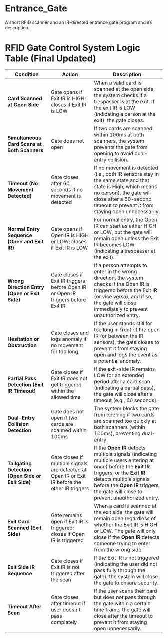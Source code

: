 # Entrance_Gate
A short RFID scanner and an IR-directed entrance gate program and its description.

# RFID Gate Control System Logic Table (Final Updated)

| **Condition**                                      | **Action**                                                       | **Description**                                                                                             |
|----------------------------------------------------|------------------------------------------------------------------|-------------------------------------------------------------------------------------------------------------|
| **Card Scanned at Open Side**                      | Gate opens if Exit IR is HIGH; closes if Exit IR is LOW          | When a valid card is scanned at the open side, the system checks if a trespasser is at the exit. If the exit IR is LOW (indicating a person at the exit), the gate closes. |
| **Simultaneous Card Scans at Both Scanners**       | Gate does not open                                               | If two cards are scanned within 100ms at both scanners, the system prevents the gate from opening to avoid dual-entry collision. |
| **Timeout (No Movement Detected)**                | Gate closes after 60 seconds if no movement is detected           | If no movement is detected (i.e., both IR sensors stay in the same state and that state is High, which means no person), the gate will close after a 60-second timeout to prevent it from staying open unnecessarily. |
| **Normal Entry Sequence (Open and Exit IR)**      | Gate opens if Open IR is HIGH or LOW; closes if Exit IR is LOW   | For normal entry, the Open IR can start as either HIGH or LOW, but the gate will remain open unless the Exit IR becomes LOW (indicating a trespasser at the exit). |
| **Wrong Direction Entry (Open or Exit Side)**     | Gate closes if Exit IR triggers before Open IR or Open IR triggers before Exit IR | If a person attempts to enter in the wrong direction, the system checks if the Open IR is triggered before the Exit IR (or vice versa), and if so, the gate will close immediately to prevent unauthorized entry. |
| **Hesitation or Obstruction**                     | Gate closes and logs anomaly if no movement for too long         | If the user stands still for too long in front of the open IR (or between the IR sensors), the gate closes to prevent it from staying open and logs the event as a potential anomaly. |
| **Partial Pass Detection (Exit IR Timeout)**      | Gate closes if Exit IR does not get triggered within the allowed time | If the exit-side IR remains LOW for an extended period after a card scan (indicating a partial pass), the gate will close after a timeout (e.g., 60 seconds). |
| **Dual-Entry Collision Detection**                | Gate does not open if two cards are scanned within 100ms         | The system blocks the gate from opening if two cards are scanned too quickly at both scanners (within 100ms), preventing dual-entry. |
| **Tailgating Detection (Open Side or Exit Side)**  | Gate closes if multiple signals are detected at Open IR or Exit IR before the other IR triggers | If the **Open IR** detects multiple signals (indicating multiple users entering at once) before the **Exit IR** triggers, or the **Exit IR** detects multiple signals before the **Open IR** triggers, the gate will close to prevent unauthorized entry. |
| **Exit Card Scanned (Exit Side)**                 | Gate remains open if Exit IR is triggered; closes if Open IR is triggered | When a card is scanned at the exit side, the gate will remain open regardless of whether the Exit IR is HIGH or LOW. The gate will only close if the **Open IR** detects someone trying to enter from the wrong side. |
| **Exit Side IR Sequence**                         | Gate closes if Exit IR is not triggered after the scan           | If the Exit IR is not triggered (indicating the user did not pass fully through the gate), the system will close the gate to ensure security. |
| **Timeout After Scan**                            | Gate closes after timeout if user doesn't pass completely        | If the user scans their card but does not pass through the gate within a certain time frame, the gate will close after the timeout to prevent it from staying open unnecessarily. |

